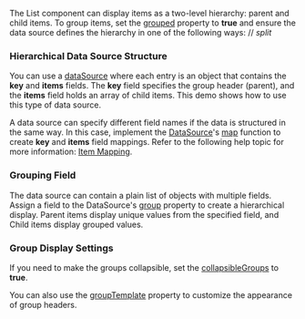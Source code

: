 The List component can display items as a two-level hierarchy: parent and child items. To group items, set the [grouped](/Documentation/ApiReference/UI_Components/dxList/Configuration/#grouped) property to **true** and ensure the data source defines the hierarchy in one of the following ways:
// _split_

### Hierarchical Data Source Structure

You can use a [dataSource](/Documentation/ApiReference/UI_Components/dxList/Configuration/#dataSource) where each entry is an object that contains the **key** and **items** fields. The **key** field specifies the group header (parent), and the **items** field holds an array of child items. This demo shows how to use this type of data source.

A data source can specify different field names if the data is structured in the same way. In this case, implement the [DataSource](/Documentation/ApiReference/Data_Layer/DataSource/)'s [map](/Documentation/ApiReference/Data_Layer/DataSource/Configuration/#map) function to create **key** and **items** field mappings. Refer to the following help topic for more information: [Item Mapping](/Documentation/Guide/Data_Binding/Data_Layer/#Reading_Data/Data_Transformation/Item_Mapping).

### Grouping Field

The data source can contain a plain list of objects with multiple fields. Assign a field to the DataSource's [group](/Documentation/ApiReference/Data_Layer/DataSource/Configuration/#group) property to create a hierarchical display. Parent items display unique values from the specified field, and Child items display grouped values. 

### Group Display Settings

If you need to make the groups collapsible, set the [collapsibleGroups](/Documentation/ApiReference/UI_Components/dxList/Configuration/#collapsibleGroups) to **true**. 

You can also use the [groupTemplate](/Documentation/ApiReference/UI_Components/dxList/Configuration/#groupTemplate) property to customize the appearance of group headers.
